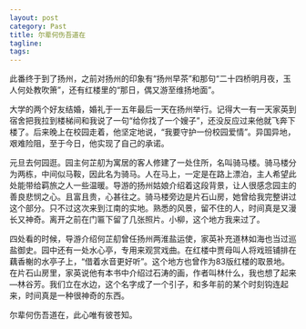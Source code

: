```yaml
---
layout: post
category: Past
title: 尔辈何伤吾道在
tagline:
tags: 
---
```


此番终于到了扬州，之前对扬州的印象有“扬州早茶”和那句“二十四桥明月夜，玉人何处教吹箫”，还有红楼里的“那日，偶又游至维扬地面”。

大学的两个好友结婚，婚礼于一五年最后一天在扬州举行。记得大一有一天家英到宿舍把我拉到楼梯间和我说了一句“给你找了一个嫂子”，还没反应过来他就飞奔下楼了。后来晚上在校园走着，他坚定地说，“我要守护一份校园爱情”。异国异地，艰难险阻，至于今日，他实现了自己的承诺。

元旦去何园逛。园主何芷舠为寓居的客人修建了一处住所，名叫骑马楼。骑马楼分为两栋，中间似马鞍，因此名为骑马。人在马上，一定是在路上漂泊，主人希望此处能带给羁旅之人一些温暖。导游的扬州姑娘介绍着这段背景，让人很感念园主的善良悲悯之心。且富且贵，心甚往之。骑马楼旁边是片石山房，她曾给我完整讲过这个部分。只不过这次来到江南的实地。熟悉的风景，留不住的人，时间真是又漫长又神奇。离开之前在门匾下留了几张照片。小柳，这个地方我来过了。

四处看的时候，导游介绍何芷舠曾任扬州两淮盐运使，家英补充道林如海也当过巡盐御史。园中还有一处水心亭，专用来观赏戏曲。在红楼中贾母叫人将戏班铺排在藕香榭的水亭子上，“借着水音更好听”。这个地方也曾作为83版红楼的取景地。在片石山房里，家英说他有本书中介绍过石涛的画，作者叫林什么，我也想了起来—林谷芳。我们立在水边，这个名字成了一个引子，和多年前的某个时刻钩连起来，时间真是一种很神奇的东西。

尔辈何伤吾道在，此心唯有彼苍知。

